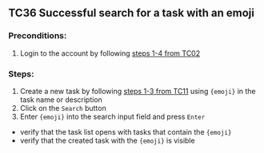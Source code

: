 ## TC36 Successful search for a task with an emoji
### Preconditions:
1. Login to the account by following [steps 1-4 from TC02](TC02.md)
### Steps:
1. Create a new task by following [steps 1-3 from TC11](TC11.md) using `{emoji}` in the task name or description
2. Click on the `Search` button
3. Enter `{emoji}` into the search input field and press `Enter`
* verify that the task list opens with tasks that contain the `{emoji}`
* verify that the created task with the `{emoji}` is visible